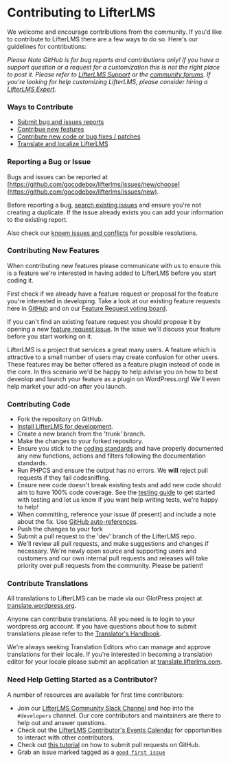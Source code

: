 Contributing to LifterLMS
=========================

We welcome and encourage contributions from the community. If you'd like to contribute to LifterLMS there are a few ways to do so. Here's our guidelines for contributions:

*Please Note GitHub is for bug reports and contributions only! If you have a support question or a request for a customization this is not the right place to post it. Please refer to [LifterLMS Support](https://lifterlms.com/my-account/my-tickets) or the [community forums](https://wordpress.org/support/plugin/lifterlms). If you're looking for help customizing LifterLMS, please consider hiring a [LifterLMS Expert](https://lifterlms.com/docs/do-you-have-any-recommended-developers-who-can-modifycustomize-lifterlms/).*


### Ways to Contribute

+ [Submit bug and issues reports](#reporting-a-bug-or-issue)
+ [Contribue new features](#contributing-new-features)
+ [Contribute new code or bug fixes / patches](#contributing-code)
+ [Translate and localize LifterLMS](#contribute-translations)


### Reporting a Bug or Issue

Bugs and issues can be reported at [https://github.com/gocodebox/lifterlms/issues/new/choose](https://github.com/gocodebox/lifterlms/issues/new).

Before reporting a bug, [search existing issues](https://github.com/gocodebox/lifterlms/issues) and ensure you're not creating a duplicate. If the issue already exists you can add your information to the existing report.

Also check our [known issues and conflicts](https://lifterlms.com/doc-category/lifterlms/known-conflicts/) for possible resolutions.

### Contributing New Features

When contributing new features please communicate with us to ensure this is a feature we're interested in having added to LifterLMS before you start coding it.

First check if we already have a feature request or proposal for the feature you're interested in developing. Take a look at our existing feature requests here in [GitHub](https://github.com/gocodebox/lifterlms/issues?utf8=%E2%9C%93&q=is%3Aissue+label%3A%22type%3A+feature+request%22) and on our [Feature Request voting board](https://trello.com/b/egC72ZZS/lifterlms-road-map-and-feature-voting).

If you can't find an existing feature request you should propose it by opening a new [feature request issue](https://github.com/gocodebox/lifterlms/issues/new?template=Feature_Request.md). In the issue we'll discuss your feature  before you start working on it.

LifterLMS is a project that services a great many users. A feature which is attractive to a small number of users may create confusion for other users. These features may be better offered as a feature plugin instead of code in the core. In this scenario we'd be happy to help advise you on how to best deveolop and launch your feature as a plugin on WordPress.org! We'll even help market your add-on after you launch.

### Contributing Code

+ Fork the repository on GitHub.
+ [Install LifterLMS for development](../docs/installing.md).
+ Create a new branch from the 'trunk' branch.
+ Make the changes to your forked repository.
+ Ensure you stick to the [coding standards](https://github.com/gocodebox/lifterlms/blob/trunk/docs/coding-standards.md) and have properly documented any new functions, actions and filters following the documentation standards.
+ Run PHPCS and ensure the output has no errors. We **will** reject pull requests if they fail codesniffing.
+ Ensure new code doesn't break existing tests and add new code should aim to have 100% code coverage. See the [testing guide](https://github.com/gocodebox/lifterlms/blob/trunk/tests/README.md) to get started with testing and let us know if you want help writing tests, we're happy to help!
+ When committing, reference your issue (if present) and include a note about the fix. Use [GitHub auto-references](https://help.github.com/en/articles/autolinked-references-and-urls).
+ Push the changes to your fork
+ Submit a pull request to the 'dev' branch of the LifterLMS repo.
+ We'll review all pull requests, and make suggestions and changes if necessary. We're newly open source and supporting users and customers and our own internal pull requests and releases will take priority over pull requests from the community. Please be patient!


### Contribute Translations

All translations to LifterLMS can be made via our GlotPress project at [translate.wordpress.org](https://translate.wordpress.org/projects/wp-plugins/lifterlms).

Anyone can contribute translations. All you need is to login to your wordpress.org account. If you have questions about how to submit translations please refer to the [Translator's Handbook](https://make.wordpress.org/polyglots/handbook/).

We're always seeking Translation Editors who can manage and approve translations for their locale. If you're interested in becoming a translation editor for your locale please submit an application at [translate.lifterlms.com](https://translate.lifterlms.com/become-a-translator/).


### Need Help Getting Started as a Contributor?

A number of resources are available for first time contributors:

+ Join our [LifterLMS Community Slack Channel](https://lifterlms.com/slack) and hop into the `#developers` channel. Our core contributors and maintainers are there to help out and answer questions.
+ Check out the [LifterLMS Contributor's Events Calendar](https://make.lifterlms.com/calendar/events/) for opportunities to interact with other contributors.
+ Check out [this tutorial](https://www.digitalocean.com/community/tutorials/how-to-create-a-pull-request-on-github) on how to submit pull requests on GitHub.
+ Grab an issue marked tagged as a [`good first issue`](https://github.com/gocodebox/lifterlms/issues?q=is%3Aissue+is%3Aopen+label%3A%22good+first+issue%22)
